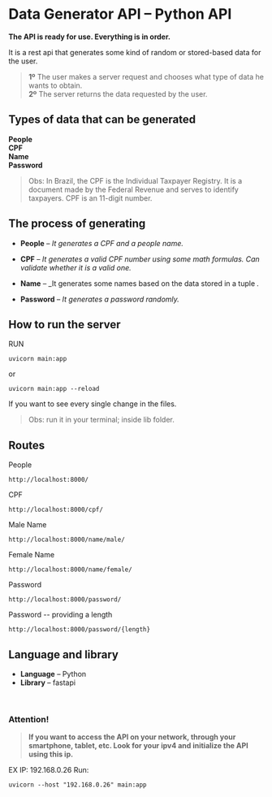 # **Data Generator API – Python API**

**The API is ready for use. Everything is in order.**

It is a rest api that generates some kind of random or stored-based data for the user.

> **1º** The user makes a server request and chooses what type of data he wants to obtain. <br>
> **2º** The server returns the data requested by the user.
## Types of data that can be generated

**People** <br>
**CPF** <br>
**Name** <br>
**Password**

> Obs: In Brazil, the CPF is the Individual Taxpayer Registry. It is a document made by the Federal Revenue and serves to identify taxpayers. CPF is an 11-digit number.

## The process of generating

-   **People** – _It generates a CPF and a people name._

-   **CPF** – _It generates a valid CPF number using some math formulas. Can validate whether it is a valid one._

-   **Name** – _It generates some names based on the data stored in a tuple _._

-   **Password** – _It generates a password randomly._

 
## How to run the server
RUN
```
uvicorn main:app
```

or 

```
uvicorn main:app --reload
```

If you want to see every single change in the files.

> Obs: run it in your terminal; inside lib folder.

## Routes

People
```
http://localhost:8000/
```

CPF
```
http://localhost:8000/cpf/
```

Male Name
```
http://localhost:8000/name/male/
```

Female Name
```
http://localhost:8000/name/female/
```

Password
```
http://localhost:8000/password/
```

Password -- providing a length
```
http://localhost:8000/password/{length}
```

## Language and library

-   **Language** – Python
-   **Library** – fastapi

<br>

### Attention!

> **If you want to access the API on your network, through your smartphone, tablet, etc. Look for your ipv4 and initialize the API using this ip.**

EX IP: 192.168.0.26
Run:
```
uvicorn --host "192.168.0.26" main:app
```

